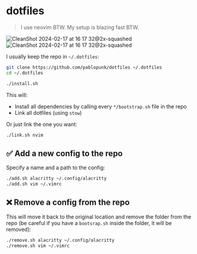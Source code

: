 # dotfiles

> I use neovim BTW. My setup is blazing fast BTW.

![CleanShot 2024-02-17 at 16 17 32@2x-squashed](https://github.com/pablopunk/dotfiles/assets/4324982/55cf222d-4f13-45f0-8571-22064c71ca0f)
![CleanShot 2024-02-17 at 16 17 32@2x-squashed](https://github.com/pablopunk/dotfiles/assets/4324982/55cf222d-4f13-45f0-8571-22064c71ca0f)

I usually keep the repo in `~/.dotfiles`:

```bash
git clone https://github.com/pablopunk/dotfiles ~/.dotfiles
cd ~/.dotfiles
```

```bash
./install.sh
```

This will:

* Install all dependencies by calling every `*/bootstrap.sh` file in the repo
* Link all dotfiles (using `stow`)

Or just link the one you want:

```bash
./link.sh nvim
```

## ✅ Add a new config to the repo

Specify a name and a path to the config:

```bash
./add.sh alacritty ~/.config/alacritty
./add.sh vim ~/.vimrc
```

## ❌ Remove a config from the repo

This will move it back to the original location and remove the folder from the repo (be careful if you have a `bootsrap.sh` inside the folder, it will be removed):

```bash
./remove.sh alacritty ~/.config/alacritty
./remove.sh vim ~/.vimrc
```
